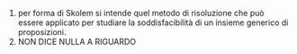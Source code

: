 1. per forma di Skolem si intende quel metodo di risoluzione che può essere applicato per studiare la soddisfacibilità di un insieme generico di proposizioni.
2. NON DICE NULLA A RIGUARDO